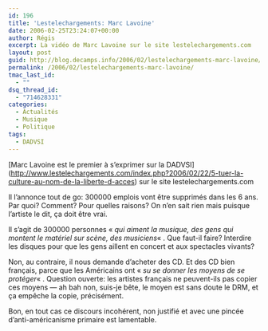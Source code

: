 ```yaml
---
id: 196
title: 'Lestelechargements: Marc Lavoine'
date: 2006-02-25T23:24:07+00:00
author: Régis
excerpt: La vidéo de Marc Lavoine sur le site lestelechargements.com
layout: post
guid: http://blog.decamps.info/2006/02/lestelechargements-marc-lavoine/
permalink: /2006/02/lestelechargements-marc-lavoine/
tmac_last_id:
  - ""
dsq_thread_id:
  - "714628331"
categories:
  - Actualités
  - Musique
  - Politique
tags:
  - DADVSI
---
```

\[Marc Lavoine est le premier à s&rsquo;exprimer sur la DADVSI\](http://www.lestelechargements.com/index.php?2006/02/22/5-tuer-la-culture-au-nom-de-la-liberte-d-acces) sur le site lestelechargements.com

Il l&rsquo;annonce tout de go: 300000 emplois vont être supprimés dans les 6 ans. Par quoi? Comment? Pour quelles raisons? On n&rsquo;en sait rien mais puisque l&rsquo;artiste le dit, ça doit être vrai.

Il s&rsquo;agit de 300000 personnes « _qui aiment la musique, des gens qui montent le matériel sur scène, des musiciens_« . Que faut-il faire? Interdire les disques pour que les gens aillent en concert et aux spectacles vivants?

Non, au contraire, il nous demande d&rsquo;acheter des CD. Et des CD bien français, parce que les Américains ont « _su se donner les moyens de se protéger_« . Question ouverte: les artistes français ne peuvent-ils pas copier ces moyens &#8212; ah bah non, suis-je bête, le moyen est sans doute le DRM, et ça empêche la copie, précisément.

Bon, en tout cas ce discours incohérent, non justifié et avec une pincée d&rsquo;anti-américanisme primaire est lamentable.